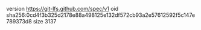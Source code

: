 version https://git-lfs.github.com/spec/v1
oid sha256:0cd4f3b325d2178e88a498125e132df572cb93a2e57612592f5c147e789373d8
size 3137
